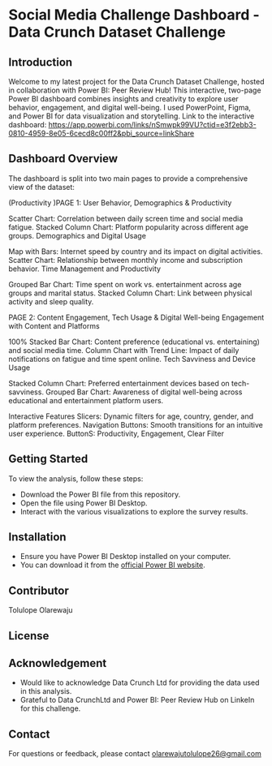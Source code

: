 # Social Media Challenge Dashboard - Data Crunch Dataset Challenge
## Introduction
Welcome to my latest project for the Data Crunch Dataset Challenge, hosted in collaboration with Power BI: Peer Review Hub! This interactive, two-page Power BI dashboard combines insights and creativity to explore user behavior, engagement, and digital well-being. I used PowerPoint, Figma, and Power BI for data visualization and storytelling. Link to the interactive dashboard: https://app.powerbi.com/links/nSmwpk99VU?ctid=e3f2ebb3-0810-4959-8e05-6cecd8c00ff2&pbi_source=linkShare

## Dashboard Overview
The dashboard is split into two main pages to provide a comprehensive view of the dataset:

(Productivity )PAGE 1: User Behavior, Demographics & Productivity

Scatter Chart: Correlation between daily screen time and social media fatigue.
Stacked Column Chart: Platform popularity across different age groups.
Demographics and Digital Usage

Map with Bars: Internet speed by country and its impact on digital activities.
Scatter Chart: Relationship between monthly income and subscription behavior.
Time Management and Productivity

Grouped Bar Chart: Time spent on work vs. entertainment across age groups and marital status.
Stacked Column Chart: Link between physical activity and sleep quality.

PAGE 2: Content Engagement, Tech Usage & Digital Well-being
Engagement with Content and Platforms

100% Stacked Bar Chart: Content preference (educational vs. entertaining) and social media time.
Column Chart with Trend Line: Impact of daily notifications on fatigue and time spent online.
Tech Savviness and Device Usage

Stacked Column Chart: Preferred entertainment devices based on tech-savviness.
Grouped Bar Chart: Awareness of digital well-being across educational and entertainment platform users.

Interactive Features
Slicers: Dynamic filters for age, country, gender, and platform preferences.
Navigation Buttons: Smooth transitions for an intuitive user experience.
ButtonS: Productivity, Engagement, Clear Filter
## Getting Started
To view the analysis, follow these steps:
+ Download the Power BI file from this repository.
+ Open the file using Power BI Desktop.
+ Interact with the various visualizations to explore the survey results.

## Installation
+ Ensure you have Power BI Desktop installed on your computer. 
+ You can download it from the [official Power BI website](https://powerbi.microsoft.com/desktop/).

## Contributor
Tolulope Olarewaju

## License

## Acknowledgement
+ Would like to acknowledge Data Crunch Ltd for providing the data used in this analysis.
+ Grateful to Data CrunchLtd and Power BI: Peer Review Hub on LinkeIn for this challenge.

## Contact
For questions or feedback, please contact olarewajutolulope26@gmail.com
